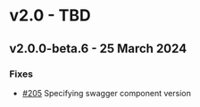 # v2.0 - TBD

## v2.0.0-beta.6 - 25 March 2024

### Fixes

- [#205](https://github.com/mineadmin/MineAdmin/pull/205) Specifying swagger component version